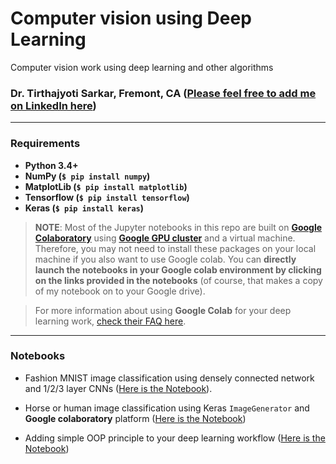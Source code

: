 # Computer vision using Deep Learning
Computer vision work using deep learning and other algorithms

### Dr. Tirthajyoti Sarkar, Fremont, CA ([Please feel free to add me on LinkedIn here](https://www.linkedin.com/in/tirthajyoti-sarkar-2127aa7))
---

### Requirements
* **Python 3.4+**
* **NumPy (`$ pip install numpy`)**
* **MatplotLib (`$ pip install matplotlib`)**
* **Tensorflow (`$ pip install tensorflow`)**
* **Keras (`$ pip install keras`)**

> **NOTE**: Most of the Jupyter notebooks in this repo are built on **[Google Colaboratory](https://colab.research.google.com/)** using **[Google GPU cluster](https://cloud.google.com/gpu/)** and a virtual machine. Therefore, you may not need to install these packages on your local machine if you also want to use Google colab. You can **directly launch the notebooks in your Google colab environment by clicking on the links provided in the notebooks** (of course, that makes a copy of my notebook on to your Google drive).

> For more information about using **Google Colab** for your deep learning work, [check their FAQ here](https://research.google.com/colaboratory/faq.html).
---
### Notebooks

* Fashion MNIST image classification using densely connected network and 1/2/3 layer CNNs ([Here is the Notebook](https://github.com/tirthajyoti/Computer_vision/blob/master/Notebooks/Fashion_MNIST_using_CNN.ipynb)).

* Horse or human image classification using Keras `ImageGenerator` and **Google colaboratory** platform ([Here is the Notebook](https://github.com/tirthajyoti/Computer_vision/blob/master/Notebooks/Horse_or_Human_with_ImageGenerator.ipynb))

* Adding simple OOP principle to your deep learning workflow ([Here is the Notebook](https://github.com/tirthajyoti/Computer_vision/blob/master/Notebooks/OOP_principle_deep_learning.ipynb))

